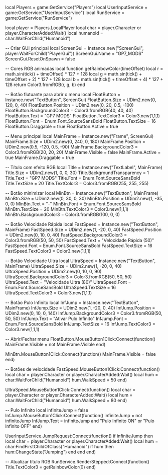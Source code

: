 local Players = game:GetService("Players")
local UserInputService = game:GetService("UserInputService")
local RunService = game:GetService("RunService")

local player = Players.LocalPlayer
local char = player.Character or player.CharacterAdded:Wait()
local humanoid = char:WaitForChild("Humanoid")

-- Criar GUI principal
local ScreenGui = Instance.new("ScreenGui", player:WaitForChild("PlayerGui"))
ScreenGui.Name = "GP7_MODS"
ScreenGui.ResetOnSpawn = false

-- Cores RGB animadas
local function getRainbowColor(timeOffset)
	local r = math.sin(tick() + timeOffset) * 127 + 128
	local g = math.sin(tick() + timeOffset + 2) * 127 + 128
	local b = math.sin(tick() + timeOffset + 4) * 127 + 128
	return Color3.fromRGB(r, g, b)
end

-- Botão flutuante para abrir o menu
local FloatButton = Instance.new("TextButton", ScreenGui)
FloatButton.Size = UDim2.new(0, 120, 0, 40)
FloatButton.Position = UDim2.new(0, 20, 0.5, -100)
FloatButton.BackgroundColor3 = Color3.fromRGB(40, 40, 40)
FloatButton.Text = "GP7 MODS"
FloatButton.TextColor3 = Color3.new(1,1,1)
FloatButton.Font = Enum.Font.SourceSansBold
FloatButton.TextSize = 16
FloatButton.Draggable = true
FloatButton.Active = true

-- Menu principal
local MainFrame = Instance.new("Frame", ScreenGui)
MainFrame.Size = UDim2.new(0, 240, 0, 180)
MainFrame.Position = UDim2.new(0.5, -120, 0.5, -90)
MainFrame.BackgroundColor3 = Color3.fromRGB(20, 20, 20)
MainFrame.Visible = false
MainFrame.Active = true
MainFrame.Draggable = true

-- Título com efeito RGB
local Title = Instance.new("TextLabel", MainFrame)
Title.Size = UDim2.new(1, 0, 0, 30)
Title.BackgroundTransparency = 1
Title.Text = "GP7 MODS"
Title.Font = Enum.Font.SourceSansBold
Title.TextSize = 20
Title.TextColor3 = Color3.fromRGB(255, 255, 255)

-- Botão minimizar
local MinBtn = Instance.new("TextButton", MainFrame)
MinBtn.Size = UDim2.new(0, 30, 0, 30)
MinBtn.Position = UDim2.new(1, -35, 0, 0)
MinBtn.Text = "-"
MinBtn.Font = Enum.Font.SourceSansBold
MinBtn.TextSize = 20
MinBtn.TextColor3 = Color3.new(1,1,1)
MinBtn.BackgroundColor3 = Color3.fromRGB(100, 0, 0)

-- Botão Velocidade Rápida
local FastSpeed = Instance.new("TextButton", MainFrame)
FastSpeed.Size = UDim2.new(1, -20, 0, 40)
FastSpeed.Position = UDim2.new(0, 10, 0, 40)
FastSpeed.BackgroundColor3 = Color3.fromRGB(50, 50, 50)
FastSpeed.Text = "Velocidade Rápida (50)"
FastSpeed.Font = Enum.Font.SourceSansBold
FastSpeed.TextSize = 16
FastSpeed.TextColor3 = Color3.new(1,1,1)

-- Botão Velocidade Ultra
local UltraSpeed = Instance.new("TextButton", MainFrame)
UltraSpeed.Size = UDim2.new(1, -20, 0, 40)
UltraSpeed.Position = UDim2.new(0, 10, 0, 90)
UltraSpeed.BackgroundColor3 = Color3.fromRGB(50, 50, 50)
UltraSpeed.Text = "Velocidade Ultra (80)"
UltraSpeed.Font = Enum.Font.SourceSansBold
UltraSpeed.TextSize = 16
UltraSpeed.TextColor3 = Color3.new(1,1,1)

-- Botão Pulo Infinito
local InfJump = Instance.new("TextButton", MainFrame)
InfJump.Size = UDim2.new(1, -20, 0, 40)
InfJump.Position = UDim2.new(0, 10, 0, 140)
InfJump.BackgroundColor3 = Color3.fromRGB(50, 50, 50)
InfJump.Text = "Ativar Pulo Infinito"
InfJump.Font = Enum.Font.SourceSansBold
InfJump.TextSize = 16
InfJump.TextColor3 = Color3.new(1,1,1)

-- Abrir/Fechar menu
FloatButton.MouseButton1Click:Connect(function()
	MainFrame.Visible = not MainFrame.Visible
end)

MinBtn.MouseButton1Click:Connect(function()
	MainFrame.Visible = false
end)

-- Botões de velocidade
FastSpeed.MouseButton1Click:Connect(function()
	local char = player.Character or player.CharacterAdded:Wait()
	local hum = char:WaitForChild("Humanoid")
	hum.WalkSpeed = 50
end)

UltraSpeed.MouseButton1Click:Connect(function()
	local char = player.Character or player.CharacterAdded:Wait()
	local hum = char:WaitForChild("Humanoid")
	hum.WalkSpeed = 80
end)

-- Pulo Infinito
local infiniteJump = false
InfJump.MouseButton1Click:Connect(function()
	infiniteJump = not infiniteJump
	InfJump.Text = infiniteJump and "Pulo Infinito ON" or "Pulo Infinito OFF"
end)

UserInputService.JumpRequest:Connect(function()
	if infiniteJump then
		local char = player.Character or player.CharacterAdded:Wait()
		local hum = char:FindFirstChildOfClass("Humanoid")
		if hum then hum:ChangeState("Jumping") end
	end
end)

-- Atualizar título RGB
RunService.RenderStepped:Connect(function()
	Title.TextColor3 = getRainbowColor(0)
end)